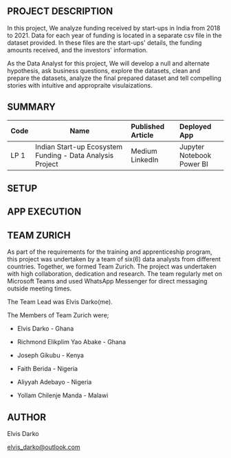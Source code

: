 ## PROJECT DESCRIPTION
In this project, We analyze funding received by start-ups in India from 2018 to 2021. Data for each year of funding is located in a separate csv file in the dataset provided. In these files are the start-ups' details, the funding amounts received, and the investors' information.

As the Data Analyst for this project, We will develop a null and alternate hypothesis,  ask business questions, explore the datasets, clean and prepare the datasets, analyze the final prepared dataset and tell compelling stories with intuitive and appropraite visulaizations.



## SUMMARY
| Code      | Name        | Published Article |  Deployed App |
|-----------|-------------|:-------------|:------|
| LP 1      | Indian Start-up Ecosystem Funding - Data Analysis Project | Medium <br />LinkedIn | Jupyter Notebook<br />Power BI |





## SETUP



## APP EXECUTION




## TEAM ZURICH
As part of the requirements for the training and apprenticeship program, this project was undertaken by a team of six(6) data analysts from different countries. Together, we formed Team Zurich. The project was undertaken with high collaboration, dedication and research.
The team regularly met on Microsoft Teams and used WhatsApp Messenger for direct messaging outside meeting times. 

The Team Lead was Elvis Darko(me).

The Members of Team Zurich were;

- Elvis Darko                     -   Ghana

- Richmond Elikplim Yao Abake     -   Ghana

- Joseph Gikubu                   -   Kenya

- Faith Berida                    -   Nigeria

- Aliyyah Adebayo                 -  Nigeria

- Yollam Chilenje Manda           -   Malawi



## AUTHOR
Elvis Darko

elvis_darko@outlook.com
